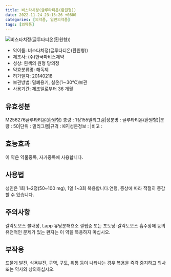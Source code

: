 ```yaml
---
title: 비스타치정(글루타티온(환원형))
date: 2022-11-24 23:15:26 +0800
categories: [의약품, 일반의약품]
tags: [의약품]
---
```

![비스타치정(글루타티온(환원형))](https://nedrug.mfds.go.kr/pbp/cmn/itemImageDownload/147426837868200146)

- 약이름: 비스타치정(글루타티온(환원형))
- 제조사: (주)한국파비스제약
- 성상: 흰색의 원형 당의정
- 약효분류명: 해독제
- 허가일자: 20140218
- 보관방법: 밀폐용기, 실온(1∼30℃)보관
- 사용기간: 제조일로부터 36 개월
## 유효성분
M256276글루타티온(환원형)
총량 : 1정155밀리그램|성분명 : 글루타티온(환원형)|분량 : 50|단위 : 밀리그램|규격 : KP|성분정보 : |비고 :
## 효능효과
이 약은 약물중독, 자가중독에 사용합니다.
## 사용법
성인은 1회 1~2정(50~100 mg), 1일 1~3회 복용합니다.연령, 증상에 따라 적절히 증감할 수 있습니다.
## 주의사항
갈락토오스 불내성, Lapp 유당분해효소 결핍증 또는 포도당-갈락토오스 흡수장애 등의 유전적인 문제가 있는 환자는 이 약을 복용하지 마십시오.
## 부작용
드물게 발진, 식욕부진, 구역, 구토, 위통 등이 나타나는 경우 복용을 즉각 중지하고 의사 또는 약사와 상의하십시오.
